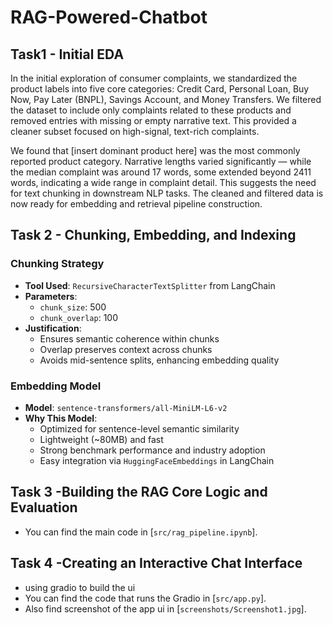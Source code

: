 # RAG-Powered-Chatbot
## Task1 - Initial EDA

In the initial exploration of consumer complaints, we standardized the product labels into five core categories: Credit Card, Personal Loan, Buy Now, Pay Later (BNPL), Savings Account, and Money Transfers. We filtered the dataset to include only complaints related to these products and removed entries with missing or empty narrative text. This provided a cleaner subset focused on high-signal, text-rich complaints.


We found that [insert dominant product here] was the most commonly reported product category. Narrative lengths varied significantly — while the median complaint was around 17 words, some extended beyond 2411 words, indicating a wide range in complaint detail. This suggests the need for text chunking in downstream NLP tasks. The cleaned and filtered data is now ready for embedding and retrieval pipeline construction.

## Task 2 - Chunking, Embedding, and Indexing

### Chunking Strategy

- **Tool Used**: `RecursiveCharacterTextSplitter` from LangChain  
- **Parameters**:  
  - `chunk_size`: 500  
  - `chunk_overlap`: 100  
- **Justification**:  
  - Ensures semantic coherence within chunks  
  - Overlap preserves context across chunks  
  - Avoids mid-sentence splits, enhancing embedding quality  

### Embedding Model

- **Model**: `sentence-transformers/all-MiniLM-L6-v2`  
- **Why This Model**:  
  - Optimized for sentence-level semantic similarity  
  - Lightweight (~80MB) and fast  
  - Strong benchmark performance and industry adoption  
  - Easy integration via `HuggingFaceEmbeddings` in LangChain
## Task 3 -Building the RAG Core Logic and Evaluation

  - You can find the main code in [`src/rag_pipeline.ipynb`].
## Task 4 -Creating an Interactive Chat Interface
  
  - using gradio to build the ui
  - You can find the code that runs the Gradio in [`src/app.py`].
  - Also find screenshot of the app ui in [`screenshots/Screenshot1.jpg`].
